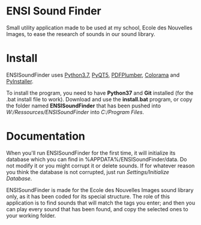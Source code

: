 # ENSI Sound Finder

Small utility application made to be used at my school, Ecole des Nouvelles Images, to ease the research of sounds in our sound library.

# Install

ENSISoundFinder uses [Python3.7](https://www.python.org/downloads/release/python-370/), [PyQT5](https://pypi.org/project/PyQt5/), [PDFPlumber](https://pypi.org/project/pdfplumber/0.1.2/), [Colorama](https://pypi.org/project/colorama/) and [PyInstaller](https://pypi.org/project/pyinstaller/). 

To install the program, you need to have **Python37** and **Git** installed (for the .bat install file to work). Download and use the **install.bat** program, or copy the folder named **ENSISoundFinder** that has been pushed into *W:/Ressources/ENSISoundFinder* into *C:/Program Files*.

# Documentation

When you'll run ENSISoundFinder for the first time, it will initialize its database which you can find in %APPDATA%/ENSISoundFinder/data. Do not modify it or you might corrupt it or delete sounds. If for whatever reason you think the database is not corrupted, just run *Settings/Initialize Database*.

ENSISoundFinder is made for the Ecole des Nouvelles Images sound library only, as it has been coded for its special structure. The role of this application is to find sounds that will match the tags you enter; and then you can play every sound that has been found, and copy the selected ones to your working folder.
